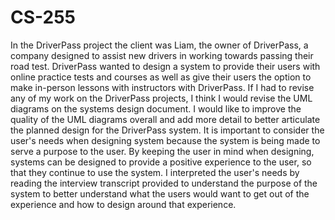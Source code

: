 # CS-255

  In the DriverPass project the client was Liam, the owner of DriverPass, a company designed to assist new drivers in working towards passing their road test.  DriverPass wanted to design a system to provide their users with online practice tests and courses as well as give their users the option to make in-person lessons with instructors with DriverPass.  If I had to revise any of my work on the DriverPass projects, I think I would revise the UML diagrams on the systems design document.  I would like to improve the quality of the UML diagrams overall and add more detail to better articulate the planned design for the DriverPass system.  It is important to consider the user's needs when designing system because the system is being made to serve a purpose to the user.  By keeping the user in mind when designing, systems can be designed to provide a positive experience to the user, so that they continue to use the system.  I interpreted the user's needs by reading the interview transcript provided to understand the purpose of the system to better understand what the users would want to get out of the experience and how to design around that experience.
